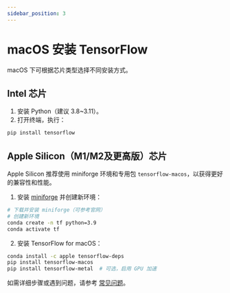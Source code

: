 ```yaml
---
sidebar_position: 3
---
```

# macOS 安装 TensorFlow

macOS 下可根据芯片类型选择不同安装方式。

## Intel 芯片

1. 安装 Python（建议 3.8~3.11）。
2. 打开终端，执行：

```bash
pip install tensorflow
```

<!--
> ![macOS Intel 安装示意图](./img/macos-tf-intel-install.png)
-->

## Apple Silicon（M1/M2及更高版）芯片

Apple Silicon 推荐使用 miniforge 环境和专用包 `tensorflow-macos`，以获得更好的兼容性和性能。

1. 安装 [miniforge](https://github.com/conda-forge/miniforge#miniforge3) 并创建新环境：

```bash
# 下载并安装 miniforge（可参考官网）
# 创建新环境
conda create -n tf python=3.9
conda activate tf
```

2. 安装 TensorFlow for macOS：

```bash
conda install -c apple tensorflow-deps
pip install tensorflow-macos
pip install tensorflow-metal  # 可选，启用 GPU 加速
```

<!--
> ![macOS M1 安装示意图](./img/macos-tf-m1-install.png)
-->

如需详细步骤或遇到问题，请参考 [常见问题](./faq.md)。 